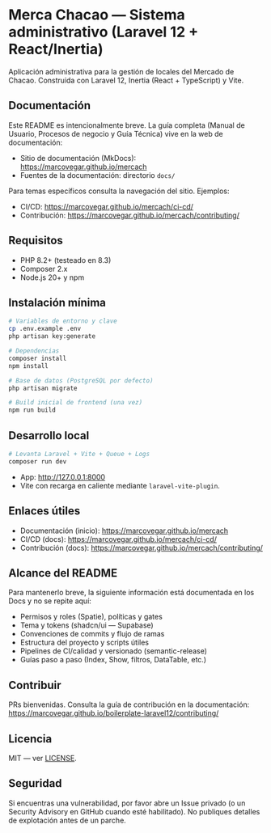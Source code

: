 # Merca Chacao — Sistema administrativo (Laravel 12 + React/Inertia)

Aplicación administrativa para la gestión de locales del Mercado de Chacao. Construida con Laravel 12, Inertia (React + TypeScript) y Vite.

## Documentación

Este README es intencionalmente breve. La guía completa (Manual de Usuario, Procesos de negocio y Guía Técnica) vive en la web de documentación:

- Sitio de documentación (MkDocs): https://marcovegar.github.io/mercach
- Fuentes de la documentación: directorio `docs/`

Para temas específicos consulta la navegación del sitio. Ejemplos:

- CI/CD: https://marcovegar.github.io/mercach/ci-cd/
- Contribución: https://marcovegar.github.io/mercach/contributing/

## Requisitos

- PHP 8.2+ (testeado en 8.3)
- Composer 2.x
- Node.js 20+ y npm

## Instalación mínima

```bash
# Variables de entorno y clave
cp .env.example .env
php artisan key:generate

# Dependencias
composer install
npm install

# Base de datos (PostgreSQL por defecto)
php artisan migrate

# Build inicial de frontend (una vez)
npm run build
```

## Desarrollo local

```bash
# Levanta Laravel + Vite + Queue + Logs
composer run dev
```

- App: http://127.0.0.1:8000
- Vite con recarga en caliente mediante `laravel-vite-plugin`.

## Enlaces útiles

- Documentación (inicio): https://marcovegar.github.io/mercach
- CI/CD (docs): https://marcovegar.github.io/mercach/ci-cd/
- Contribución (docs): https://marcovegar.github.io/mercach/contributing/

## Alcance del README

Para mantenerlo breve, la siguiente información está documentada en los Docs y no se repite aquí:

- Permisos y roles (Spatie), políticas y gates
- Tema y tokens (shadcn/ui — Supabase)
- Convenciones de commits y flujo de ramas
- Estructura del proyecto y scripts útiles
- Pipelines de CI/calidad y versionado (semantic-release)
- Guías paso a paso (Index, Show, filtros, DataTable, etc.)

## Contribuir

PRs bienvenidas. Consulta la guía de contribución en la documentación: https://marcovegar.github.io/boilerplate-laravel12/contributing/

## Licencia

MIT — ver [LICENSE](LICENSE).

## Seguridad

Si encuentras una vulnerabilidad, por favor abre un Issue privado (o un Security Advisory en GitHub cuando esté habilitado). No publiques detalles de explotación antes de un parche.
